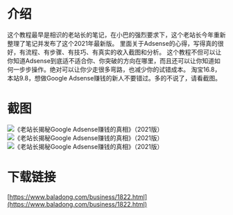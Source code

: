 # 介绍
这个教程最早是相识的老站长的笔记，在小巴的强烈要求下，这个老站长今年重新整理了笔记并发布了这个2021年最新版。
里面关于Adsense的心得，写得真的很好，有流程、有步骤、有技巧、有真实的收入截图和分析。
这个教程不但可以让你知道Adsense到底适不适合你、你突破的方向在哪里，而且还可以让你知道如何一步步操作。绝对可以让你少走很多弯路，也减少你的试错成本。
淘宝16.8，本站9.8，想做Google Adsense赚钱的新人不要错过。多的不说了，请看截图。
# 截图
![《老站长揭秘Google Adsense赚钱的真相》（2021版）](https://www.baladong.com/wp-content/uploads/2021/07/Image-001-11-03-001.png)
![《老站长揭秘Google Adsense赚钱的真相》（2021版）](https://www.baladong.com/wp-content/uploads/2021/07/Image-001-11-15-001.png)
![《老站长揭秘Google Adsense赚钱的真相》（2021版）](https://www.baladong.com/wp-content/uploads/2021/07/Image-001-11-40-001.png)
# 下载链接
[https://www.baladong.com/business/1822.html](https://www.baladong.com/business/1822.html)
